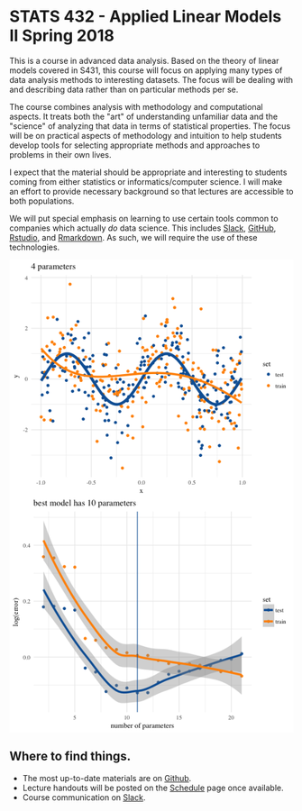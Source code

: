 # STATS 432 - Applied Linear Models II Spring 2018






This is a course in advanced data analysis. Based on the theory of linear models covered in S431, this course will focus on applying many types of data analysis methods to interesting datasets. The focus will be dealing with and describing data rather than on particular methods per se.

The course combines analysis with methodology and computational aspects. It treats both the "art" of understanding unfamiliar data and the "science" of analyzing that data in terms of statistical properties. The focus will be on practical aspects of methodology and intuition to help students develop tools for selecting appropriate methods and approaches to problems in their own lives.

I expect that the material should be appropriate and interesting to students coming from either statistics or informatics/computer science. I will make an effort to provide necessary background so that lectures are accessible to both populations.

We will put special emphasis on learning to use certain tools common to companies which actually _do_
data science. This includes [Slack](https://stat-s432sp2018.slack.com/), [GitHub](https://github.com/STATS-432Sp2018), [Rstudio](https://www.rstudio.com), and [Rmarkdown](http://rmarkdown.rstudio.com/). As such, we will
require the use of these technologies.


<img src="index_files/figure-html/make-plots-1.png" style="display: block; margin: auto;" /><img src="index_files/figure-html/make-plots-2.png" style="display: block; margin: auto;" />

## Where to find things.


* The most up-to-date materials are on [Github](https://github.com/stats-432sp2018).
* Lecture handouts will be posted on the [Schedule](schedule.html) page once available. 
* Course communication on [Slack](http://stats-432sp2018.slack.com).

